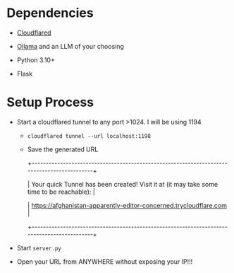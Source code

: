 <h1>Dependencies</h1>

- [Cloudflared](https://developers.cloudflare.com/cloudflare-one/connections/connect-networks/downloads/)

- [Ollama](https://ollama.com/download) and an LLM of your choosing
 
- Python 3.10+
 
- Flask

<h1>Setup Process</h1>

 - Start a cloudflared tunnel to any port >1024. I will be using 1194
   - `cloudflared tunnel --url localhost:1198`
   - Save the generated URL

       +--------------------------------------------------------------------------------------------+

       |  Your quick Tunnel has been created! Visit it at (it may take some time to be reachable):  |

       |  https://afghanistan-apparently-editor-concerned.trycloudflare.com                         |

       +--------------------------------------------------------------------------------------------+
       
 - Start `server.py`

 - Open your URL from ANYWHERE without exposing your IP!!!
